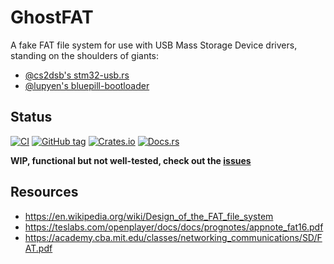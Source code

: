 # GhostFAT

A fake FAT file system for use with USB Mass Storage Device drivers, standing on the shoulders of giants:

- [@cs2dsb's stm32-usb.rs](https://github.com/cs2dsb/stm32-usb.rs/blob/master/firmware/usb_bootloader/src/ghost_fat.rs)
- [@lupyen's bluepill-bootloader](https://github.com/lupyuen/bluepill-bootloader/blob/master/src/ghostfat.c)


## Status

[![CI](https://github.com/ryankurte/ghostfat/actions/workflows/ci.yml/badge.svg)](https://github.com/ryankurte/ghostfat/actions/workflows/ci.yml)
[![GitHub tag](https://img.shields.io/github/tag/ryankurte/ghostfat.svg)](https://github.com/ryankurte/ghostfat)
[![Crates.io](https://img.shields.io/crates/v/ghostfat.svg)](https://crates.io/crates/ghostfat)
[![Docs.rs](https://docs.rs/ghostfat/badge.svg)](https://docs.rs/ghostfat)

**WIP, functional but not well-tested, check out the [issues](https://github.com/ryankurte/ghostfat/issues)**

## Resources

- https://en.wikipedia.org/wiki/Design_of_the_FAT_file_system
- https://teslabs.com/openplayer/docs/docs/prognotes/appnote_fat16.pdf
- https://academy.cba.mit.edu/classes/networking_communications/SD/FAT.pdf

